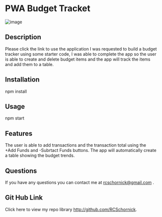 # PWA Budget Tracket

![image](https://user-images.githubusercontent.com/94027300/165267208-d0c869c0-f7fe-4458-a153-617be346ae5a.png)


  
  ## Description
 Please click the link to use the application 
 I was requested to build a budget tracker using some starter code, I was able to complete the app so the user is able to create and delete budget items and the app will track the items and add them to a table.

  ## Installation
  npm install

  ## Usage
  npm start
  
  ## Features
  The user is able to add transactions and the transaction total using the +Add Funds and -Subrtact Funds buttons.
  The app will automatically create a table showing the budget trends.


  ## Questions
  If you have any questions you can contact me at rcschornick@gmail.com .
  ## Git Hub Link
  Click here to view my repo library http://github.com/RCSchornick.
